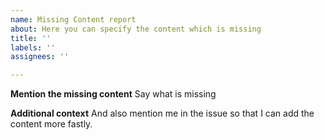 ```yaml
---
name: Missing Content report
about: Here you can specify the content which is missing
title: ''
labels: ''
assignees: ''

---
```


**Mention the missing content**
Say what is missing

**Additional context**
And also mention me in the issue so that I can add the content more fastly.
